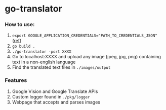 # go-translator

### How to use:

1. `export GOOGLE_APPLICATION_CREDENTIALS="PATH_TO_CREDENTIALS_JSON"` ([ref](https://cloud.google.com/docs/authentication/production))
2. `go build .`
3. `./go-translator -port XXXX`
4. Go to localhost:XXXX and upload any image (jpeg, jpg, png) containing text in a non-english language
5. Find the translated text files in `./images/output`

### Features
1. Google Vision and Google Translate APIs
2. Custom logger found in `./pkg/logger`
3. Webpage that accepts and parses images